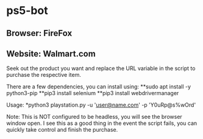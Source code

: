 # ps5-bot
## Browser: FireFox
## Website: Walmart.com

Seek out the product you want and replace the URL variable in the script to purchase the respective item.

There are a few dependencies, you can install using:
**sudo apt install -y python3-pip
**pip3 install selenium 
**pip3 install webdrivermanager

Usage: *python3 playstation.py -u 'user@name.com' -p 'Y0uRp@s%wOrd'

Note: This is NOT configured to be headless, you will see the browser window open. I see this as a good thing in the event the script fails, you can quickly take control and finish the purchase.

